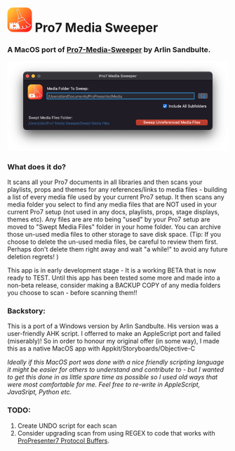 # ![icon](Icon.png) Pro7 Media Sweeper
### A MacOS port of [Pro7-Media-Sweeper](https://github.com/arlinsandbulte/Pro7-Media-Sweeper) by Arlin Sandbulte.
![Screenshot](ScreenShot.png)

### What does it do?
It scans all your Pro7 documents in all libraries and then scans your playlists, props and themes for any references/links to media files - building a list of every media file used by your current Pro7 setup.
It then scans any media folder you select to find any media files that are NOT used in your current Pro7 setup (not used in any docs, playlists, props, stage displays, themes etc).
Any files are are nto being "used" by your Pro7 setup are moved to "Swept Media Files" folder in your home folder.
You can archive those un-used media files to other storage to save disk space.
(Tip: If you choose to delete the un-used media files, be careful to review them first. Perhaps don't delete them right away and wait "a while!" to avoid any future deletion regrets! )

This app is in early development stage - It is a working BETA that is now ready to TEST.
Until this app has been tested some more and made into a non-beta release, consider making a BACKUP COPY of any media folders you choose to scan - before scanning them!!
  
### Backstory:
This is a port of a Windows version by Arlin Sandbulte.  His version was a user-friendly AHK script.
I offerred to make an AppleScript port and failed (miserably)!
So in order to honour my original offer (in some way), I made this as a native MacOS app with Appkit/Storyboards/Objective-C

*Ideally if this MacOS port was done with a nice friendly scripting language it might be easier for others to understand and contribute to - but I wanted to get this done in as little spare time as possible so I used old ways that were most comfortable for me.  Feel free to re-write in AppleScript, JavaSript, Python etc.*


### TODO:
1. Create UNDO script for each scan
2. Consider upgrading scan from using REGEX to code that works with [ProPresenter7 Protocol Buffers](https://github.com/greyshirtguy/ProPresenter7-Proto).
